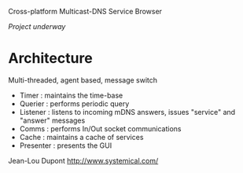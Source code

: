 Cross-platform Multicast-DNS Service Browser

*Project underway*

Architecture
============

Multi-threaded, agent based, message switch

*	Timer     : maintains the time-base
*	Querier   : performs periodic query
*	Listener  : listens to incoming mDNS answers, issues "service" and "answer" messages
*	Comms     : performs In/Out socket communications
*	Cache     : maintains a cache of services
*	Presenter : presents the GUI


Jean-Lou Dupont
http://www.systemical.com/
